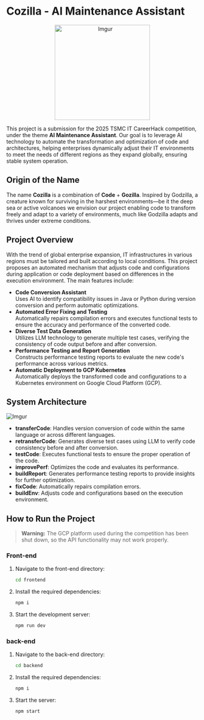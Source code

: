 # Cozilla - AI Maintenance Assistant

<p align="center">
  <img src="https://i.imgur.com/5HrjqyP.png" alt="Imgur" width="250">
</p>

This project is a submission for the 2025 TSMC IT CareerHack competition, under the theme **AI Maintenance Assistant**. Our goal is to leverage AI technology to automate the transformation and optimization of code and architectures, helping enterprises dynamically adjust their IT environments to meet the needs of different regions as they expand globally, ensuring stable system operation.

## Origin of the Name

The name **Cozilla** is a combination of **Code** + **Gozilla**. Inspired by Godzilla, a creature known for surviving in the harshest environments—be it the deep sea or active volcanoes we envision our project enabling code to transform freely and adapt to a variety of environments, much like Godzilla adapts and thrives under extreme conditions.

## Project Overview

With the trend of global enterprise expansion, IT infrastructures in various regions must be tailored and built according to local conditions. This project proposes an automated mechanism that adjusts code and configurations during application or code deployment based on differences in the execution environment. The main features include:

- **Code Conversion Assistant**  
  Uses AI to identify compatibility issues in Java or Python during version conversion and perform automatic optimizations.
- **Automated Error Fixing and Testing**  
  Automatically repairs compilation errors and executes functional tests to ensure the accuracy and performance of the converted code.
- **Diverse Test Data Generation**  
  Utilizes LLM technology to generate multiple test cases, verifying the consistency of code output before and after conversion.
- **Performance Testing and Report Generation**  
  Constructs performance testing reports to evaluate the new code's performance across various metrics.
- **Automatic Deployment to GCP Kubernetes**  
  Automatically deploys the transformed code and configurations to a Kubernetes environment on Google Cloud Platform (GCP).

## System Architecture

![Imgur](https://i.imgur.com/qltHNgj.png)

- **transferCode**: Handles version conversion of code within the same language or across different languages.
- **retransferCode**: Generates diverse test cases using LLM to verify code consistency before and after conversion.
- **testCode**: Executes functional tests to ensure the proper operation of the code.
- **improvePerf**: Optimizes the code and evaluates its performance.
- **buildReport**: Generates performance testing reports to provide insights for further optimization.
- **fixCode**: Automatically repairs compilation errors.
- **buildEnv**: Adjusts code and configurations based on the execution environment.

## How to Run the Project

> **Warning:**
> The GCP platform used during the competition has been shut down, so the API functionality may not work properly.

### Front-end

1. Navigate to the front-end directory:

   ```bash
   cd frontend
   ```

2. Install the required dependencies:

   ```bash
   npm i
   ```

3. Start the development server:
   ```bash
   npm run dev
   ```

### back-end

1. Navigate to the back-end directory:

   ```bash
   cd backend
   ```

2. Install the required dependencies:

   ```bash
   npm i
   ```

3. Start the server:
   ```bash
   npm start
   ```
